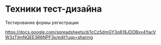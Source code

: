 # Техники тест-дизайна

Тестирование формы регистрации

https://docs.google.com/spreadsheets/d/1cCz5dmGY3q818JDDBxv4YacVW3zTjlmNQEE3R6NPF3s/edit?usp=sharing
